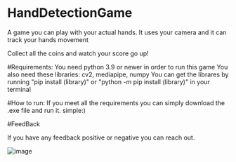 # HandDetectionGame
A game you can play with your actual hands.
It uses your camera and it can track your hands movement

Collect all the coins and watch your score go up!

#Requirements:
You need python 3.9 or newer in order to run this game
You also need these libraries: cv2, mediapipe, numpy
You can get the librares by running "pip install (library)" or "python -m pip install (library)" in your terminal

#How to run:
If you meet all the requirements you can simply download the .exe file and run it.
simple:)

#FeedBack

If you have any feedback positive or negative you can reach out.

![image](https://user-images.githubusercontent.com/120386306/230796805-843f1933-4ea0-455b-a201-cd95a85a4c7f.png)
